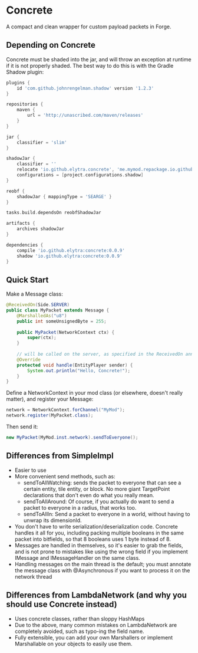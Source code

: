 # Concrete
A compact and clean wrapper for custom payload packets in Forge.

## Depending on Concrete
Concrete must be shaded into the jar, and will throw an exception at runtime if
it is not properly shaded. The best way to do this is with the Gradle Shadow
plugin:
```gradle
plugins {
	id 'com.github.johnrengelman.shadow' version '1.2.3'
}

repositories {
	maven {
		url = 'http://unascribed.com/maven/releases'
	}
}

jar {
	classifier = 'slim'
}

shadowJar {
	classifier = ''
	relocate 'io.github.elytra.concrete', 'me.mymod.repackage.io.github.elytra.concrete'
	configurations = [project.configurations.shadow]
}

reobf {
	shadowJar { mappingType = 'SEARGE' }
}

tasks.build.dependsOn reobfShadowJar

artifacts {
	archives shadowJar
}

dependencies {
	compile 'io.github.elytra:concrete:0.0.9'
	shadow 'io.github.elytra:concrete:0.0.9'
}
```

## Quick Start
Make a Message class:
```java
@ReceivedOn(Side.SERVER)
public class MyPacket extends Message {
	@MarshalledAs("u8")
	public int someUnsignedByte = 255;
	
	public MyPacket(NetworkContext ctx) {
		super(ctx);
	}
	
	// will be called on the server, as specified in the ReceivedOn annotation
	@Override
	protected void handle(EntityPlayer sender) {
		System.out.println("Hello, Concrete!");
	}
}
```

Define a NetworkContext in your mod class (or elsewhere, doesn't really matter),
and register your Message:
```java
network = NetworkContext.forChannel("MyMod");
network.register(MyPacket.class);
```

Then send it:
```java
new MyPacket(MyMod.inst.network).sendToEveryone();
```

## Differences from SimpleImpl

* Easier to use
* More convenient send methods, such as:
	* sendToAllWatching: sends the packet to everyone that can see a certain
		entity, tile entity, or block. No more giant TargetPoint declarations
		that don't even do what you really mean.
	* sendToAllAround: Of course, if you actually do want to send a packet to
		everyone in a radius, that works too.
	* sendToAllIn: Send a packet to everyone in a world, without having to
		unwrap its dimensionId.
* You don't have to write serialization/deserialization code. Concrete
	handles it all for you, including packing multiple booleans in the same
	packet into bitfields, so that 8 booleans uses 1 byte instead of 8.
* Messages are handled in themselves, so it's easier to grab the fields, and is
	not prone to mistakes like using the wrong field if you implement IMessage
	and IMessageHandler on the same class.
* Handling messages on the main thread is the default; you must annotate the
	message class with @Asynchronous if you want to process it on the network
	thread

## Differences from LambdaNetwork (and why you should use Concrete instead)

* Uses concrete classes, rather than sloppy HashMaps
* Due to the above, many common mistakes on LambdaNetwork are completely
	avoided, such as typo-ing the field name.
* Fully extensible, you can add your own Marshallers or implement Marshallable
	on your objects to easily use them.
